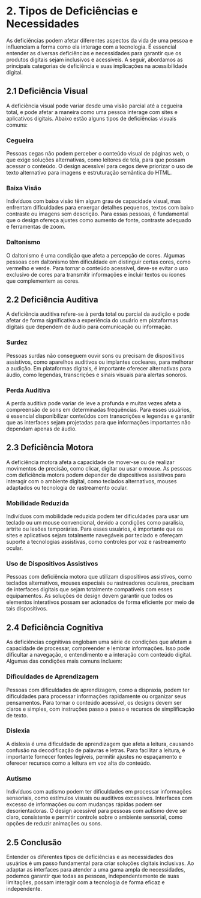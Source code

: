 # 2. Tipos de Deficiências e Necessidades

As deficiências podem afetar diferentes aspectos da vida de uma pessoa e influenciam a forma como ela interage com a tecnologia. É essencial entender as diversas deficiências e necessidades para garantir que os produtos digitais sejam inclusivos e acessíveis. A seguir, abordamos as principais categorias de deficiência e suas implicações na acessibilidade digital.

## 2.1 Deficiência Visual

A deficiência visual pode variar desde uma visão parcial até a cegueira total, e pode afetar a maneira como uma pessoa interage com sites e aplicativos digitais. Abaixo estão alguns tipos de deficiências visuais comuns:

### Cegueira
Pessoas cegas não podem perceber o conteúdo visual de páginas web, o que exige soluções alternativas, como leitores de tela, para que possam acessar o conteúdo. O design acessível para cegos deve priorizar o uso de texto alternativo para imagens e estruturação semântica do HTML.

### Baixa Visão
Indivíduos com baixa visão têm algum grau de capacidade visual, mas enfrentam dificuldades para enxergar detalhes pequenos, textos com baixo contraste ou imagens sem descrição. Para essas pessoas, é fundamental que o design ofereça ajustes como aumento de fonte, contraste adequado e ferramentas de zoom.

### Daltonismo
O daltonismo é uma condição que afeta a percepção de cores. Algumas pessoas com daltonismo têm dificuldade em distinguir certas cores, como vermelho e verde. Para tornar o conteúdo acessível, deve-se evitar o uso exclusivo de cores para transmitir informações e incluir textos ou ícones que complementem as cores.

## 2.2 Deficiência Auditiva

A deficiência auditiva refere-se à perda total ou parcial da audição e pode afetar de forma significativa a experiência do usuário em plataformas digitais que dependem de áudio para comunicação ou informação.

### Surdez
Pessoas surdas não conseguem ouvir sons ou precisam de dispositivos assistivos, como aparelhos auditivos ou implantes cocleares, para melhorar a audição. Em plataformas digitais, é importante oferecer alternativas para áudio, como legendas, transcrições e sinais visuais para alertas sonoros.

### Perda Auditiva
A perda auditiva pode variar de leve a profunda e muitas vezes afeta a compreensão de sons em determinadas frequências. Para esses usuários, é essencial disponibilizar conteúdos com transcrições e legendas e garantir que as interfaces sejam projetadas para que informações importantes não dependam apenas de áudio.

## 2.3 Deficiência Motora

A deficiência motora afeta a capacidade de mover-se ou de realizar movimentos de precisão, como clicar, digitar ou usar o mouse. As pessoas com deficiência motora podem depender de dispositivos assistivos para interagir com o ambiente digital, como teclados alternativos, mouses adaptados ou tecnologia de rastreamento ocular.

### Mobilidade Reduzida
Indivíduos com mobilidade reduzida podem ter dificuldades para usar um teclado ou um mouse convencional, devido a condições como paralisia, artrite ou lesões temporárias. Para esses usuários, é importante que os sites e aplicativos sejam totalmente navegáveis por teclado e ofereçam suporte a tecnologias assistivas, como controles por voz e rastreamento ocular.

### Uso de Dispositivos Assistivos
Pessoas com deficiência motora que utilizam dispositivos assistivos, como teclados alternativos, mouses especiais ou rastreadores oculares, precisam de interfaces digitais que sejam totalmente compatíveis com esses equipamentos. As soluções de design devem garantir que todos os elementos interativos possam ser acionados de forma eficiente por meio de tais dispositivos.

## 2.4 Deficiência Cognitiva

As deficiências cognitivas englobam uma série de condições que afetam a capacidade de processar, compreender e lembrar informações. Isso pode dificultar a navegação, o entendimento e a interação com conteúdo digital. Algumas das condições mais comuns incluem:

### Dificuldades de Aprendizagem
Pessoas com dificuldades de aprendizagem, como a dispraxia, podem ter dificuldades para processar informações rapidamente ou organizar seus pensamentos. Para tornar o conteúdo acessível, os designs devem ser claros e simples, com instruções passo a passo e recursos de simplificação de texto.

### Dislexia
A dislexia é uma dificuldade de aprendizagem que afeta a leitura, causando confusão na decodificação de palavras e letras. Para facilitar a leitura, é importante fornecer fontes legíveis, permitir ajustes no espaçamento e oferecer recursos como a leitura em voz alta do conteúdo.

### Autismo
Indivíduos com autismo podem ter dificuldades em processar informações sensoriais, como estímulos visuais ou auditivos excessivos. Interfaces com excesso de informações ou com mudanças rápidas podem ser desorientadoras. O design acessível para pessoas com autismo deve ser claro, consistente e permitir controle sobre o ambiente sensorial, como opções de reduzir animações ou sons.

## 2.5 Conclusão

Entender os diferentes tipos de deficiências e as necessidades dos usuários é um passo fundamental para criar soluções digitais inclusivas. Ao adaptar as interfaces para atender a uma gama ampla de necessidades, podemos garantir que todas as pessoas, independentemente de suas limitações, possam interagir com a tecnologia de forma eficaz e independente.
